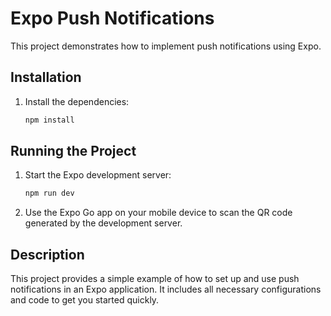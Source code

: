 # Expo Push Notifications

This project demonstrates how to implement push notifications using Expo.

## Installation

1. Install the dependencies:
   ```sh
   npm install
   ```

## Running the Project

1. Start the Expo development server:
   ```sh
   npm run dev
   ```
2. Use the Expo Go app on your mobile device to scan the QR code generated by the development server.

## Description

This project provides a simple example of how to set up and use push notifications in an Expo application. It includes all necessary configurations and code to get you started quickly.
